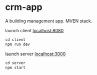 # crm-app

A building management app. MVEN stack.

launch client [localhost:8080](http://localhost:8080)

```js
cd client
npm run dev
```

launch server [localhost:3000](http://localhost:3000)

```js
cd server
npm start
```
